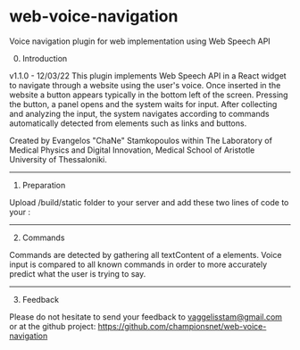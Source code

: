 # web-voice-navigation
Voice navigation plugin for web implementation using Web Speech API

0. Introduction

v1.1.0 - 12/03/22
This plugin implements Web Speech API in a React widget to navigate through a website using the user's voice. 
Once inserted in the website a button appears typically in the bottom left of the screen. 
Pressing the button, a panel opens and the system waits for input. 
After collecting and analyzing the input, the system navigates according to commands automatically detected from elements such as links and buttons.

Created by Evangelos "ChaNe" Stamkopoulos within The Laboratory of Medical Physics and 
Digital Innovation, Medical School of Aristotle University of Thessaloniki.

------------------------------------------
1. Preparation

Upload /build/static folder to your server and add these two lines of code to your <head>: 

<script defer="defer" src="absolute-link-to/static/js/main.{xyzxyzxy}.js">
</script><link href="/static/css/main.{abcabcab.css}" rel="stylesheet">

------------------------------------------
2. Commands

Commands are detected by gathering all textContent of a elements. Voice input is compared to all known commands in order to more accurately predict what the user is trying to say.

------------------------------------------
3. Feedback

Please do not hesitate to send your feedback to vaggelisstam@gmail.com or at the github project:
https://github.com/championsnet/web-voice-navigation
